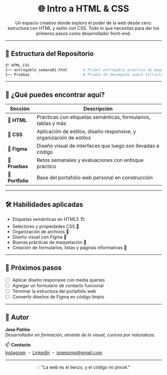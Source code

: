 <h1 align="center">🌐 Intro a HTML & CSS</h1>

<p align="center">
  Un espacio creativo donde exploro el poder de la web desde cero: estructura con HTML y estilo con CSS. Todo lo que necesitas para dar los primeros pasos como desarrollador front-end.
</p>

---

## 📁 Estructura del Repositorio

```bash
📦 HTML_CSS
├── entregable_semana01.html       # Primer entregable práctico de maquetación básica
├── Pruebas                        # Prueba de desempeño sobre estructuras semánticas
```

---

## 🧠 ¿Qué puedes encontrar aquí?

| Sección | Descripción |
|--------|-------------|
| **🧱 HTML** | Prácticas con etiquetas semánticas, formularios, tablas y más |
| **🎨 CSS** | Aplicación de estilos, diseño responsive, y organización de estilos |
| **🎯 Figma** | Diseño visual de interfaces que luego son llevadas a código |
| **🧪 Pruebas** | Retos semanales y evaluaciones con enfoque práctico |
| **🧰 Portfolio** | Base del portafolio web personal en construcción |

---

## 🛠️ Habilidades aplicadas

- Etiquetas semánticas en HTML5 🏗️  
- Selectores y propiedades CSS 🎨  
- Organización de archivos 📁  
- Diseño visual con Figma 🎯  
- Buenas prácticas de maquetación 🧼  
- Creación de formularios, listas y páginas informativas 📝  

---

## 🚀 Próximos pasos

- [ ] Aplicar diseño responsive con media queries  
- [ ] Agregar un formulario de contacto funcional  
- [ ] Terminar la estructura del portafolio web  
- [ ] Convertir diseños de Figma en código limpio  

---

## 🙌 Autor

**Jose Patiño**  
_Desarrollador en formación, amante de lo visual, curioso por naturaleza._

📫 **Contacto**  
[Instagram](https://instagram.com/josepomp) ・ [LinkedIn](https://www.linkedin.com/in/josepomp) ・ josepomp@gmail.com

---

<p align="center">
  💡 "La web es el lienzo, y el código mi pincel."
</p>
